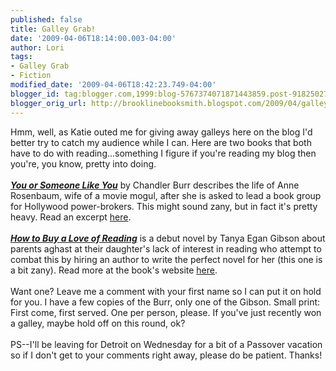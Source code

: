 ```yaml
---
published: false
title: Galley Grab!
date: '2009-04-06T18:14:00.003-04:00'
author: Lori
tags:
- Galley Grab
- Fiction
modified_date: '2009-04-06T18:42:23.749-04:00'
blogger_id: tag:blogger.com,1999:blog-5767374071871443859.post-9182502775662257811
blogger_orig_url: http://brooklinebooksmith.blogspot.com/2009/04/galley-grab.html
---
```


Hmm, well, as Katie outed me for giving away galleys here on the blog I'd better try to catch my audience while I can.  Here are two books that both have to do with reading...something I figure if you're reading my blog then you're, you know, pretty into doing.<br /><br /><strong><em><a href="http://brookline.booksense.com/NASApp/store/Product?s=showproduct&amp;isbn=9780061715655">You or Someone Like You</a></em></strong> by Chandler Burr describes the life of Anne Rosenbaum, wife of a movie mogul, after she is asked to lead a book group for Hollywood power-brokers. This might sound zany, but in fact it's pretty heavy. Read an excerpt <a href="http://narrativemagazine.com/node/469/">here</a>.<br /><br /><strong><em><a href="http://brookline.booksense.com/NASApp/store/Product?s=showproduct&amp;isbn=9780525951148">How to Buy a Love of Reading</a></em></strong> is a debut novel by Tanya Egan Gibson about parents aghast at their daughter's lack of interest in reading who attempt to combat this by hiring an author to write the perfect novel for her (this one is a bit zany). Read more at the book's website <a href="http://howtobuyaloveofreading.com/">here</a>.<br /><br />Want one? Leave me a comment with your first name so I can put it on hold for you. I have a few copies of the Burr, only one of the Gibson. Small print: First come, first served. One per person, please. If you've just recently won a galley, maybe hold off on this round, ok?<br /><br />PS--I'll be leaving for Detroit on Wednesday for a bit of a Passover vacation so if I don't get to your comments right away, please do be patient. Thanks!
